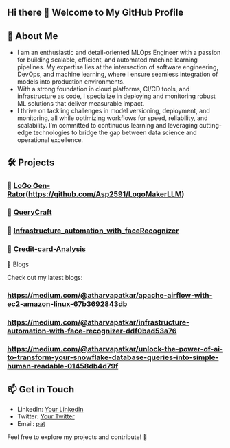 ## Hi there 👋 Welcome to My GitHub Profile

## 🚀 About Me
- I am an enthusiastic and detail-oriented MLOps Engineer with a passion for building scalable, efficient, and automated machine learning pipelines. My expertise lies at the intersection of software engineering, DevOps, and machine learning, where I ensure seamless integration of models into production environments.
- With a strong foundation in cloud platforms, CI/CD tools, and infrastructure as code, I specialize in deploying and monitoring robust ML solutions that deliver measurable impact.
- I thrive on tackling challenges in model versioning, deployment, and monitoring, all while optimizing workflows for speed, reliability, and scalability. I’m committed to continuous learning and leveraging cutting-edge technologies to bridge the gap between data science and operational excellence.


## 🛠️ Projects
### 🔹 [LoGo Gen-Rator](./images/logomaker.png)(https://github.com/Asp2591/LogoMakerLLM)


### 🔹 [QueryCraft](https://github.com/Asp2591/Prompt-to-SQL-to-HumanReadable-with-snowflake)


### 🔹 [Infrastructure_automation_with_faceRecognizer](https://github.com/Asp2591/Infrastructure_automation_with_faceRecognizer)

### 🔹 [Credit-card-Analysis](https://github.com/Asp2591/Credit-card-Analysis-)

📝 Blogs

Check out my latest blogs:

### https://medium.com/@atharvapatkar/apache-airflow-with-ec2-amazon-linux-67b3692843db

### https://medium.com/@atharvapatkar/infrastructure-automation-with-face-recognizer-ddf0bad53a76

### https://medium.com/@atharvapatkar/unlock-the-power-of-ai-to-transform-your-snowflake-database-queries-into-simple-human-readable-01458db4d79f

## 📫 Get in Touch
- LinkedIn: [Your LinkedIn](#)
- Twitter: [Your Twitter](#)
- Email: [pat](#)

Feel free to explore my projects and contribute! 🚀



